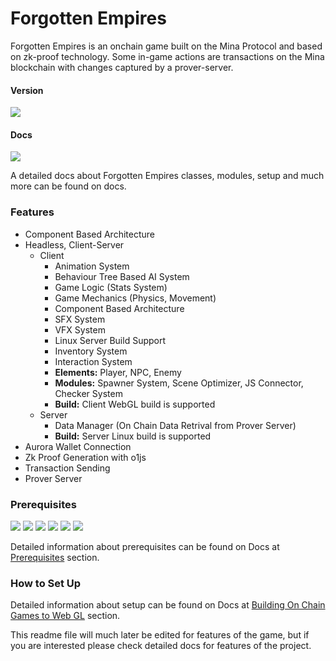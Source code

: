 # Forgotten Empires

Forgotten Empires is an onchain game built on the Mina Protocol and based on zk-proof technology. Some in-game actions are transactions on the Mina blockchain with changes captured by a prover-server.

#### Version

<img src="https://img.shields.io/badge/Version-Alpha 0.3-green">

#### Docs

[<img src="https://img.shields.io/badge/Docs-Gitbook-green">](./StarkSharp/StarkSharp.Docs/Platforms/DotNet/Setup.md)

A detailed docs about Forgotten Empires classes, modules, setup and much more can be found on docs.

### Features

- Component Based Architecture
- Headless, Client-Server
  - Client
    - Animation System
    - Behaviour Tree Based AI System
    - Game Logic (Stats System)
    - Game Mechanics (Physics, Movement)
    - Component Based Architecture
    - SFX System
    - VFX System
    - Linux Server Build Support
    - Inventory System
    - Interaction System
    - **Elements:** Player, NPC, Enemy
    - **Modules:** Spawner System, Scene Optimizer, JS Connector, Checker System
    - **Build:** Client WebGL build is supported
  - Server
    - Data Manager (On Chain Data Retrival from Prover Server)
    - **Build:** Server Linux build is supported
- Aurora Wallet Connection
- Zk Proof Generation with o1js
- Transaction Sending
- Prover Server

### Prerequisites

<img src="https://img.shields.io/badge/Unity-blue"> <img src="https://img.shields.io/badge/Mirror-blue"> <img src="https://img.shields.io/badge/Nginx-blue"> <img src="https://img.shields.io/badge/o1js-blue"> <img src="https://img.shields.io/badge/Newtonsoft JSON-blue"> <img src="https://img.shields.io/badge/Node JS-blue">

Detailed information about prerequisites can be found on Docs at [Prerequisites](https://forgottenempires.gitbook.io/forgotten-empires/prerequisites) section.

### How to Set Up

Detailed information about setup can be found on Docs at [Building On Chain Games to Web GL](https://forgottenempires.gitbook.io/forgotten-empires/building-on-chain-games-to-webgl) section.

This readme file will much later be edited for features of the game, but if you are interested please check detailed docs for features of the project.
